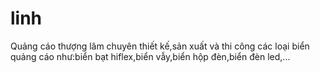 # linh
Quảng cáo thượng lâm chuyên thiết kế,sản xuất và thi công các loại biển quảng cáo như:biển bạt hiflex,biển vẫy,biển hộp đèn,biển đèn led,...
